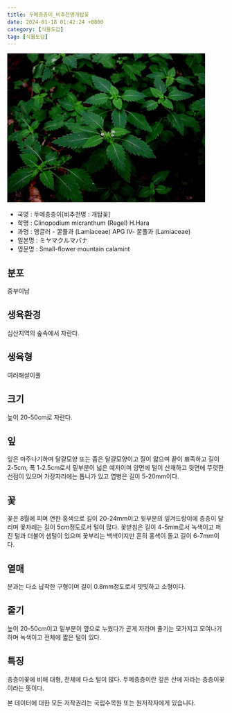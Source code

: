 ```yaml
---
title: 두메층층이_비추천명개탑꽃
date: 2024-01-18 01:42:24 +0800
category: [식물도감]
tag: [식물도감]
---
```




![두메층층이[비추천명 : 개탑꽃]](/assets/img/fileUpload/plants/basic/Labiatae/Clinopodium/15901/15901_20140901102916758files_th2.jpg)
- 국명 : 두메층층이[비추천명 : 개탑꽃]
- 학명 : Clinopodium micranthum (Regel) H.Hara
- 과명 : 앵글러 - 꿀풀과 (Lamiaceae) APG Ⅳ- 꿀풀과 (Lamiaceae)
- 일본명 : ミヤマクルマバナ
- 영문명 : Small-flower mountain calamint


## 분포
중부이남
## 생육환경
심산지역의 숲속에서 자란다.
## 생육형
여러해살이풀
## 크기
높이 20-50cm로 자란다.
## 잎
잎은 마주나기하며 달걀모양 또는 좁은 달걀모양이고 질이 얇으며 끝이 뾰족하고 길이 2-5cm, 폭 1-2.5cm로서 밑부분이 넓은 예저이며 양면에 털이 산재하고 뒷면에 뚜렷한 선점이 있으며 가장자리에는 톱니가 있고 엽병은 길이 5-20mm이다.
## 꽃
꽃은 8월에 피며 연한 홍색으로 길이 20-24mm이고 윗부분의 잎겨드랑이에 층층이 달리며 꽃차례는 길이 5cm정도로서 털이 많다. 꽃받침은 길이 4-5mm로서 녹색이고 퍼진 털과 더불어 샘털이 있으며 꽃부리는 백색이지만 흔히 홍색이 돌고 길이 6-7mm이다.
## 열매
분과는 다소 납작한 구형이며 길이 0.8mm정도로서 밋밋하고 소형이다.
## 줄기
높이 20-50cm이고 밑부분이 옆으로 누웠다가 곧게 자라며 줄기는 모가지고 모여나기하며 녹색이고 전체에 짧은 털이 있다.
## 특징
층층이꽃에 비해 대형, 전체에 다소 털이 많다.
두메층층이란 깊은 산에 자라는 층층이꽃이라는 뜻이다.






본 데이터에 대한 모든 저작권리는 국립수목원 또는 원저작자에게 있습니다.
